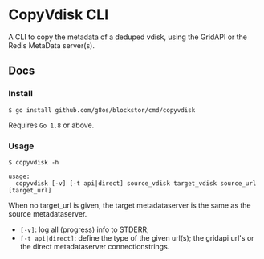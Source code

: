 # CopyVdisk CLI

A CLI to copy the metadata of a deduped vdisk,
using the GridAPI or the Redis MetaData server(s).

## Docs

### Install

```
$ go install github.com/g8os/blockstor/cmd/copyvdisk
```

Requires `Go 1.8` or above.

### Usage

```
$ copyvdisk -h

usage:
  copyvdisk [-v] [-t api|direct] source_vdisk target_vdisk source_url [target_url]
```

  When no target_url is given, the target metadataserver is the same as the source metadataserver.

+ `[-v]`: log all (progress) info to STDERR;
+ `[-t api|direct]`: define the type of the given url(s); the gridapi url's or the direct metadataserver connectionstrings.
